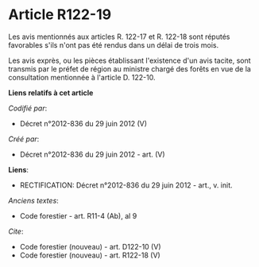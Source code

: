 # Article R122-19

Les avis mentionnés aux articles R. 122-17 et R. 122-18 sont réputés favorables s'ils n'ont pas été rendus dans un délai de
trois mois.

Les avis exprès, ou les pièces établissant l'existence d'un avis tacite, sont transmis par le préfet de région au ministre
chargé des forêts en vue de la consultation mentionnée à l'article D. 122-10.

**Liens relatifs à cet article**

_Codifié par_:

  - Décret n°2012-836 du 29 juin 2012 (V)

_Créé par_:

  - Décret n°2012-836 du 29 juin 2012 - art. (V)

**Liens**:

  - RECTIFICATION: Décret n°2012-836 du 29 juin 2012 - art., v. init.

_Anciens textes_:

  - Code forestier - art. R11-4 (Ab), al 9

_Cite_:

  - Code forestier (nouveau) - art. D122-10 (V)
  - Code forestier (nouveau) - art. R122-18 (V)
